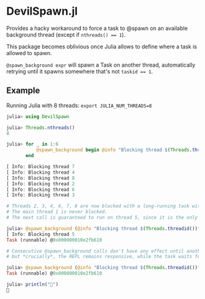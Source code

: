 # DevilSpawn.jl

Provides a hacky workaround to force a task to @spawn on an available background thread (except if `nthreads() == 1`).

This package becomes oblivious once Julia allows to define where a task is allowed to spawn.

`@spawn_background expr` will spawn a Task on another thread, automatically retrying until it spawns somewhere that's not `taskid == 1`.

## Example

Running Julia with 8 threads: `export JULIA_NUM_THREADS=8`

```julia
julia> using DevilSpawn

julia> Threads.nthreads()
8

julia> for _ in 1:6
           @spawn_background begin @info "Blocking thread $(Threads.threadid())" ; while true end end
       end

[ Info: Blocking thread 7
[ Info: Blocking thread 4
[ Info: Blocking thread 8
[ Info: Blocking thread 2
[ Info: Blocking thread 6
[ Info: Blocking thread 3

# Threads 2, 3, 4, 6, 7, 8 are now blocked with a long-running task without yield points.
# The main thread 1 is never blocked.
# The next call is guaranteed to run on thread 5, since it is the only available one:

julia> @spawn_background (@info "Blocking thread $(Threads.threadid())" ; while true end)
[ Info: Blocking thread 5
Task (runnable) @0x000000010e2fb610

# Consecutive @spawn_background calls don't have any effect until another thread becomes available again,
# but *crucially*, the REPL remains responsive, while the task waits for a thread:

julia> @spawn_background (@info "Blocking thread $(Threads.threadid())" ; while true end)
Task (runnable) @0x000000010e2fb610

julia> println("🎉")
🎉
```
